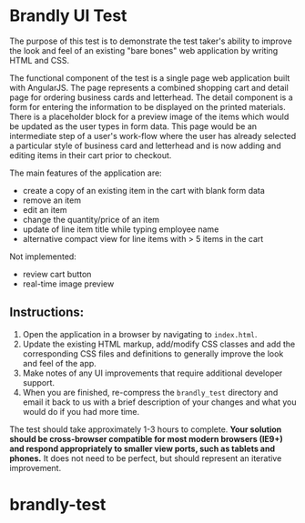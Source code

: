Brandly UI Test
===============

The purpose of this test is to demonstrate the test taker's ability to improve
the look and feel of an existing "bare bones" web application by writing HTML
and CSS.

The functional component of the test is a single page web application built
with AngularJS.  The page represents a combined shopping cart and detail page
for ordering business cards and letterhead.  The detail component is a form for
entering the information to be displayed on the printed materials. There is a
placeholder block for a preview image of the items which would be updated as
the user types in form data.  This page would be an intermediate step of a
user's work-flow where the user has already selected a particular style of
business card and letterhead and is now adding and editing items in their cart
prior to checkout.

The main features of the application are:

* create a copy of an existing item in the cart with blank form data
* remove an item
* edit an item
* change the quantity/price of an item
* update of line item title while typing employee name
* alternative compact view for line items with > 5 items in the cart

Not implemented:

* review cart button
* real-time image preview


Instructions:
-------------

1. Open the application in a browser by navigating to `index.html`.
2. Update the existing HTML markup, add/modify CSS classes and add the
   corresponding CSS files and definitions to generally improve the look and
   feel of the app.
3. Make notes of any UI improvements that require additional developer support.
4. When you are finished, re-compress the `brandly_test` directory and email it
   back to us with a brief description of your changes and what you would do if
   you had more time.

The test should take approximately 1-3 hours to complete.  **Your solution
should be cross-browser compatible for most modern browsers (IE9+) and respond
appropriately to smaller view ports, such as tablets and phones.**  It does not
need to be perfect, but should represent an iterative improvement.  




# brandly-test
